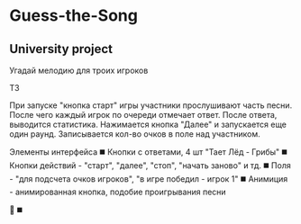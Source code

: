 # Guess-the-Song
University project
-
Угадай мелодию для троих игроков

ТЗ

  При запуске "кнопка старт" игры участники прослушивают часть песни. После чего каждый игрок по очереди отмечает ответ. После ответа, выводится статистика. Нажимается кнопка "Далее" и запускается еще один раунд. Записывается кол-во очков в поле над участником.

Элементы интерфейса
:black_medium_square: Кнопки с ответами, 4 шт "Тает Лёд - Грибы"
:black_medium_square: Кнопки действий - "старт", "далее", "стоп", "начать заново" и тд.
:black_medium_square: Поля - "для подсчета очков игроков", "в игре победил - игрок 1"
:black_medium_square: Анимиция - анимированная кнопка, подобие проигрывания песни

:musical_note:
:black_medium_square:
